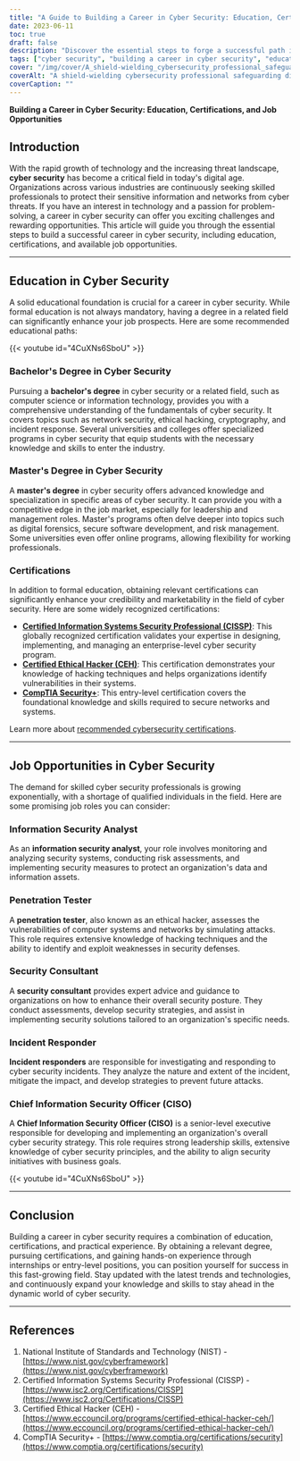 ```yaml
---
title: "A Guide to Building a Career in Cyber Security: Education, Certifications, and Job Opportunities"
date: 2023-06-11
toc: true
draft: false
description: "Discover the essential steps to forge a successful path in cyber security, including education, certifications, and lucrative job prospects."
tags: ["cyber security", "building a career in cyber security", "education in cyber security", "cyber security certifications", "job opportunities in cyber security", "technology careers", "cyber security education", "cyber security jobs", "cyber security industry", "cyber security professionals", "cyber security skills", "network security", "information security", "cyber security analyst", "ethical hacking", "cyber security consultant", "incident response", "CISO", "cyber security strategy", "bachelor's degree in cyber security", "master's degree in cyber security", "CISSP certification", "CEH certification", "CompTIA Security+ certification", "cyber security job market", "digital forensics", "risk management in cyber security", "secure software development", "data protection", "cyber security trends"]
cover: "/img/cover/A_shield-wielding_cybersecurity_professional_safeguarding.png"
coverAlt: "A shield-wielding cybersecurity professional safeguarding digital assets against hacker attacks."
coverCaption: ""
---
```


**Building a Career in Cyber Security: Education, Certifications, and Job Opportunities**

## Introduction
With the rapid growth of technology and the increasing threat landscape, **cyber security** has become a critical field in today's digital age. Organizations across various industries are continuously seeking skilled professionals to protect their sensitive information and networks from cyber threats. If you have an interest in technology and a passion for problem-solving, a career in cyber security can offer you exciting challenges and rewarding opportunities. This article will guide you through the essential steps to build a successful career in cyber security, including education, certifications, and available job opportunities.

______

## Education in Cyber Security
A solid educational foundation is crucial for a career in cyber security. While formal education is not always mandatory, having a degree in a related field can significantly enhance your job prospects. Here are some recommended educational paths:

{{< youtube id="4CuXNs6SboU" >}}

### Bachelor's Degree in Cyber Security
Pursuing a **bachelor's degree** in cyber security or a related field, such as computer science or information technology, provides you with a comprehensive understanding of the fundamentals of cyber security. It covers topics such as network security, ethical hacking, cryptography, and incident response. Several universities and colleges offer specialized programs in cyber security that equip students with the necessary knowledge and skills to enter the industry.

### Master's Degree in Cyber Security
A **master's degree** in cyber security offers advanced knowledge and specialization in specific areas of cyber security. It can provide you with a competitive edge in the job market, especially for leadership and management roles. Master's programs often delve deeper into topics such as digital forensics, secure software development, and risk management. Some universities even offer online programs, allowing flexibility for working professionals.

### Certifications
In addition to formal education, obtaining relevant certifications can significantly enhance your credibility and marketability in the field of cyber security. Here are some widely recognized certifications:

- [**Certified Information Systems Security Professional (CISSP)**](https://simeononsecurity.com/articles/a-guide-to-earning-the-isc2-cissp-certification/): This globally recognized certification validates your expertise in designing, implementing, and managing an enterprise-level cyber security program.
- [**Certified Ethical Hacker (CEH)**](https://simeononsecurity.com/articles/preparing-for-the-ceh-certified-ethical-hacker-certification-exam/): This certification demonstrates your knowledge of hacking techniques and helps organizations identify vulnerabilities in their systems.
- [**CompTIA Security+**](https://simeononsecurity.com/articles/comptias-security-plus-sy0-601-what-do-you-need-to-know/): This entry-level certification covers the foundational knowledge and skills required to secure networks and systems.

Learn more about [recommended cybersecurity certifications](https://simeononsecurity.com/recommendations/certifications/).

______

## Job Opportunities in Cyber Security
The demand for skilled cyber security professionals is growing exponentially, with a shortage of qualified individuals in the field. Here are some promising job roles you can consider:

### Information Security Analyst
As an **information security analyst**, your role involves monitoring and analyzing security systems, conducting risk assessments, and implementing security measures to protect an organization's data and information assets.

### Penetration Tester
A **penetration tester**, also known as an ethical hacker, assesses the vulnerabilities of computer systems and networks by simulating attacks. This role requires extensive knowledge of hacking techniques and the ability to identify and exploit weaknesses in security defenses.

### Security Consultant
A **security consultant** provides expert advice and guidance to organizations on how to enhance their overall security posture. They conduct assessments, develop security strategies, and assist in implementing security solutions tailored to an organization's specific needs.

### Incident Responder
**Incident responders** are responsible for investigating and responding to cyber security incidents. They analyze the nature and extent of the incident, mitigate the impact, and develop strategies to prevent future attacks.

### Chief Information Security Officer (CISO)
A **Chief Information Security Officer (CISO)** is a senior-level executive responsible for developing and implementing an organization's overall cyber security strategy. This role requires strong leadership skills, extensive knowledge of cyber security principles, and the ability to align security initiatives with business goals.

{{< youtube id="4CuXNs6SboU" >}}

______

## Conclusion
Building a career in cyber security requires a combination of education, certifications, and practical experience. By obtaining a relevant degree, pursuing certifications, and gaining hands-on experience through internships or entry-level positions, you can position yourself for success in this fast-growing field. Stay updated with the latest trends and technologies, and continuously expand your knowledge and skills to stay ahead in the dynamic world of cyber security.

______

## References

1. National Institute of Standards and Technology (NIST) - [https://www.nist.gov/cyberframework](https://www.nist.gov/cyberframework)
2. Certified Information Systems Security Professional (CISSP) - [https://www.isc2.org/Certifications/CISSP](https://www.isc2.org/Certifications/CISSP)
3. Certified Ethical Hacker (CEH) - [https://www.eccouncil.org/programs/certified-ethical-hacker-ceh/](https://www.eccouncil.org/programs/certified-ethical-hacker-ceh/)
4. CompTIA Security+ - [https://www.comptia.org/certifications/security](https://www.comptia.org/certifications/security)

